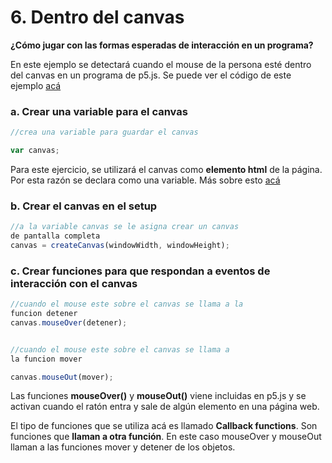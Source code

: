 # 6. Dentro del canvas

**¿Cómo jugar con las formas esperadas de interacción en un programa?**

En este ejemplo se detectará cuando el mouse de la persona esté dentro del canvas en un programa de p5.js. Se puede ver el código de este ejemplo [acá](http://alpha.editor.p5js.org/laurajunco/sketches/SyKFXj00Z)

### a. Crear una variable para el canvas

```javascript
//crea una variable para guardar el canvas
var canvas;
```

Para este ejercicio, se utilizará el canvas como **elemento html** de la página. Por esta razón se declara como una variable. Más sobre esto [acá](https://p5js.org/reference/#/p5.Element)

### b. Crear el canvas en el setup

```javascript
//a la variable canvas se le asigna crear un canvasde pantalla completa
canvas = createCanvas(windowWidth, windowHeight);
```

### c. Crear funciones para que respondan a eventos de interacción con el canvas

```javascript
//cuando el mouse este sobre el canvas se llama a lafuncion detener
canvas.mouseOver(detener);

//cuando el mouse este sobre el canvas se llama ala funcion mover
canvas.mouseOut(mover);
```

Las funciones **mouseOver\(\)** y **mouseOut\(\)** viene incluidas en p5.js y se activan cuando el ratón entra y sale de algún elemento en una página web.

El tipo de funciones que se utiliza acá es llamado **Callback functions**. Son funciones que **llaman a otra función**. En este caso mouseOver y mouseOut llaman a las funciones mover y detener de los objetos.


